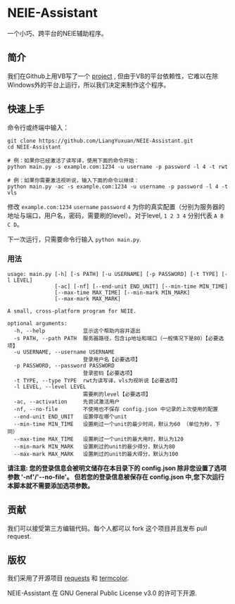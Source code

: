 # NEIE-Assistant
一个小巧、跨平台的NEIE辅助程序。

## 简介
我们在Github上用VB写了一个 [project](https://github.com/ranulldd/NEIE-Assistant) , 但由于VB的平台依赖性，它难以在除Windows外的平台上运行，所以我们决定来制作这个程序。

## 快速上手

命令行或终端中输入：
```
git clone https://github.com/LiangYuxuan/NEIE-Assistant.git
cd NEIE-Assistant

# 例：如果你已经激活了读写译，使用下面的命令开始：
python main.py -s example.com:1234 -u username -p password -l 4 -t rwt

# 例：如果你需要激活视听说，输入下面的命令以继续：
python main.py -ac -s example.com:1234 -u username -p password -l 4 -t vls
```

修改 `example.com:1234` `username` `password` `4` 为你的真实配置（分别为服务器的地址与端口，用户名，密码，需要刷的level）。对于level, `1 2 3 4` 分别代表 `A B C D`。

下一次运行，只需要命令行输入 `python main.py`.

### 用法
```
usage: main.py [-h] [-s PATH] [-u USERNAME] [-p PASSWORD] [-t TYPE] [-l LEVEL]
               [-ac] [-nf] [--end-unit END_UNIT] [--min-time MIN_TIME]
               [--max-time MAX_TIME] [--min-mark MIN_MARK]
               [--max-mark MAX_MARK]

A small, cross-platform program for NEIE.

optional arguments:
  -h, --help            显示这个帮助内容并退出
  -s PATH, --path PATH  服务器路径，包含ip地址和端口（一般情况下是80）【必要选项】
  -u USERNAME, --username USERNAME
                        登录用户名【必要选项】
  -p PASSWORD, --password PASSWORD
                        登录密码【必要选项】
  -t TYPE, --type TYPE  rwt为读写译，vls为视听说【必要选项】
  -l LEVEL, --level LEVEL
                        需要刷的level【必要选项】
  -ac, --activation     先尝试激活用户
  -nf, --no-file        不使用也不保存 config.json 中记录的上次使用的配置
  --end-unit END_UNIT   设置停在哪个unit
  --min-time MIN_TIME   设置刷过一个unit的最少时间，默认为60 （单位为秒，下同）
  --max-time MAX_TIME   设置刷过一个unit的最大用时，默认为120
  --min-mark MIN_MARK   设置刷过的unit的最少得分，默认为80
  --max-mark MAX_MARK   设置刷过的unit的最大得分，默认为100
```
**请注意: 您的登录信息会被明文储存在本目录下的 config.json 除非您设置了选项参数 '-nf'/'--no-file'。 但若您的登录信息被保存在 config.json 中,您下次运行本脚本就不需要添加选项参数。**

## 贡献
我们可以接受第三方编辑代码。每个人都可以 fork 这个项目并且发布 pull request.

## 版权
我们采用了开源项目 [requests](https://github.com/kennethreitz/requests) 和 [termcolor](https://pypi.python.org/pypi/termcolor).

NEIE-Assistant 在 GNU General Public License v3.0 的许可下开源.
